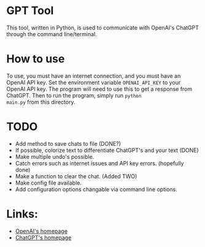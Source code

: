 # GPT Tool

This tool, written in Python, is used to communicate with OpenAI's ChatGPT through the command line/terminal.

# How to use

To use, you must have an internet connection, and you must have an OpenAI API key. Set the environment variable <code>OPENAI_API_KEY</code> to your OpenAI API key. The program will need to use this to get a response from ChatGPT. Then to run the program, simply run <code>python main.py</code> from this directory.

# TODO

- Add method to save chats to file (DONE?)
- If possible, colorize text to differentiate ChatGPT's and your text (DONE)
- Make multiple undo's possible.
- Catch errors such as internet issues and API key errors. (hopefully done)
- Make a function to clear the chat. (Added TWO)
- Make config file available.
- Add configuration options changable via command line options.

# Links:

- [OpenAI's homepage](https://openai.com/)
- [ChatGPT's homepage](https://openai.com/blog/chatgpt/)

